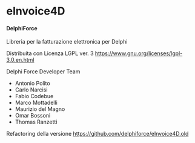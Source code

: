 # eInvoice4D

#### DelphiForce

Libreria per la fatturazione elettronica per Delphi 



Distribuita con Licenza LGPL ver. 3 https://www.gnu.org/licenses/lgpl-3.0.en.html



Delphi Force Developer Team

- Antonio Polito
- Carlo Narcisi
- Fabio Codebue
- Marco Mottadelli
- Maurizio del Magno
- Omar Bossoni
- Thomas Ranzetti

Refactoring della versione https://github.com/delphiforce/eInvoice4D.old
